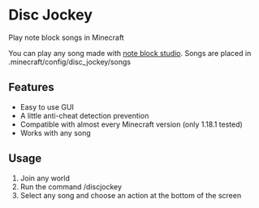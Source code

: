 # Disc Jockey
 Play note block songs in Minecraft
 
 You can play any song made with [note block studio](https://opennbs.org/).
 Songs are placed in .minecraft/config/disc_jockey/songs
 
 ## Features
 - Easy to use GUI
 - A little anti-cheat detection prevention
 - Compatible with almost every Minecraft version (only 1.18.1 tested)
 - Works with any song

## Usage
 1. Join any world
 2. Run the command /discjockey
 3. Select any song and choose an action at the bottom of the screen
